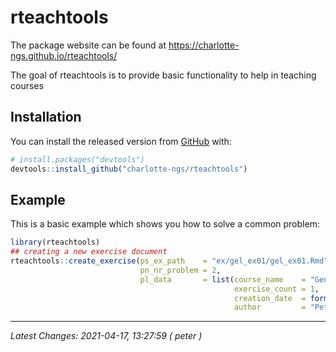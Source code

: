 
<!-- README.md is generated from README.Rmd. Please edit that file -->

# rteachtools

<!-- badges: start -->

<!-- badges: end -->

The package website can be found at
<https://charlotte-ngs.github.io/rteachtools/>

The goal of rteachtools is to provide basic functionality to help in
teaching courses

## Installation

You can install the released version from [GitHub](https://github.com/)
with:

``` r
# install.packages("devtools")
devtools::install_github("charlotte-ngs/rteachtools")
```

## Example

This is a basic example which shows you how to solve a common problem:

``` r
library(rteachtools)
## creating a new exercise document
rteachtools::create_exercise(ps_ex_path    = "ex/gel_ex01/gel_ex01.Rmd",
                             pn_nr_problem = 2,
                             pl_data       = list(course_name    = "Genetic Evaluation",
                                                  exercise_count = 1,
                                                  creation_date  = format(Sys.Date(), "%Y-%m-%d"),
                                                  author         = "Peter von Rohr"))
```

-----

*Latest Changes: 2021-04-17, 13:27:59 ( peter )*
